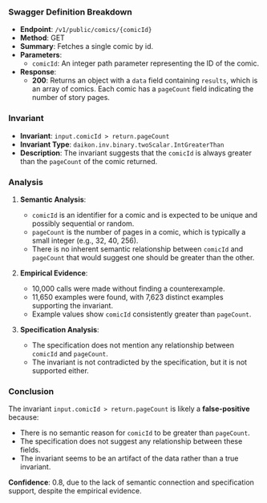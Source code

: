 ### Swagger Definition Breakdown

- **Endpoint**: `/v1/public/comics/{comicId}`
- **Method**: GET
- **Summary**: Fetches a single comic by id.
- **Parameters**:
  - `comicId`: An integer path parameter representing the ID of the comic.
- **Response**:
  - **200**: Returns an object with a `data` field containing `results`, which is an array of comics. Each comic has a `pageCount` field indicating the number of story pages.

### Invariant

- **Invariant**: `input.comicId > return.pageCount`
- **Invariant Type**: `daikon.inv.binary.twoScalar.IntGreaterThan`
- **Description**: The invariant suggests that the `comicId` is always greater than the `pageCount` of the comic returned.

### Analysis

1. **Semantic Analysis**:
   - `comicId` is an identifier for a comic and is expected to be unique and possibly sequential or random.
   - `pageCount` is the number of pages in a comic, which is typically a small integer (e.g., 32, 40, 256).
   - There is no inherent semantic relationship between `comicId` and `pageCount` that would suggest one should be greater than the other.

2. **Empirical Evidence**:
   - 10,000 calls were made without finding a counterexample.
   - 11,650 examples were found, with 7,623 distinct examples supporting the invariant.
   - Example values show `comicId` consistently greater than `pageCount`.

3. **Specification Analysis**:
   - The specification does not mention any relationship between `comicId` and `pageCount`.
   - The invariant is not contradicted by the specification, but it is not supported either.

### Conclusion

The invariant `input.comicId > return.pageCount` is likely a **false-positive** because:
- There is no semantic reason for `comicId` to be greater than `pageCount`.
- The specification does not suggest any relationship between these fields.
- The invariant seems to be an artifact of the data rather than a true invariant.

**Confidence**: 0.8, due to the lack of semantic connection and specification support, despite the empirical evidence.
